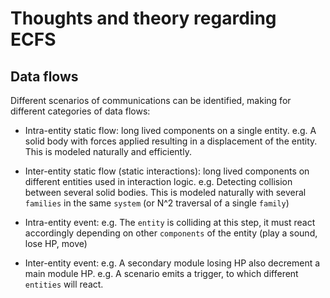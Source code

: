 # Thoughts and theory regarding ECFS

## Data flows

Different scenarios of communications can be identified, making for different categories of data flows:

* Intra-entity static flow: long lived components on a single entity.
e.g. A solid body with forces applied resulting in a displacement of the entity.
This is modeled naturally and efficiently.

* Inter-entity static flow (static interactions): long lived components on different entities used in interaction logic.
e.g. Detecting collision between several solid bodies.
This is modeled naturally with several `families` in the same `system` (or N^2 traversal of a single `family`)

* Intra-entity event:
e.g. The `entity` is colliding at this step, it must react accordingly depending on other `components` of the entity (play a sound, lose HP, move)

* Inter-entity event:
e.g. A secondary module losing HP also decrement a main module HP.
e.g. A scenario emits a trigger, to which different `entities` will react.
